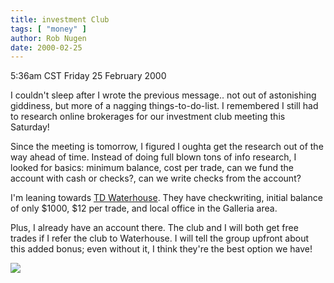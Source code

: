 ```yaml
---
title: investment Club
tags: [ "money" ]
author: Rob Nugen
date: 2000-02-25
---
```


<title>No sleep till...Brooklyn</title>
<p class=date>5:36am CST Friday 25 February 2000</p>

<p>I couldn't sleep after I wrote the previous message..  not out of
astonishing giddiness, but more of a nagging things-to-do-list.  I
remembered I still had to research online brokerages for our
investment club meeting this Saturday!

<p>Since the meeting is tomorrow, I figured I oughta get the research
out of the way ahead of time.  Instead of doing full blown tons of
info research, I looked for basics: minimum balance, cost per trade,
can we fund the account with cash or checks?, can we write checks from
the account?

<p>I'm leaning towards <a href="https://www.waterhouse.com">TD
Waterhouse</a>.  They have checkwriting, initial balance of only
$1000, $12 per trade, and local office in the Galleria area.

<p>Plus, I already have an account there.  The club and I will both
get free trades if I refer the club to Waterhouse.  I will tell the
group upfront about this added bonus; even without it, I think they're
the best option we have!

<p><img src='/images/rob/wL-ROB.gif'>

